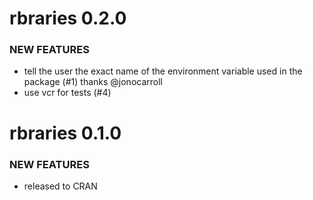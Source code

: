 rbraries 0.2.0
==============

### NEW FEATURES

* tell the user the exact name of the environment variable used in the package (#1) thanks @jonocarroll
* use vcr for tests (#4)


rbraries 0.1.0
==============

### NEW FEATURES

* released to CRAN
